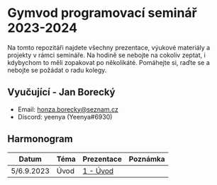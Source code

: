 # Gymvod programovací seminář 2023-2024

Na tomto repozitáři najdete všechny prezentace, výukové materiály a projekty v rámci semináře.
Na hodině se nebojte na cokoliv zeptat, i kdybychom to měli zopakovat po několikáté.
Pomáhejte si, raďte se a nebojte se požádat o radu kolegy.

## Vyučující - Jan Borecký
- Email: honza.borecky@seznam.cz
- Discord: yeenya (Yeenya#6930)

## Harmonogram
| Datum | Téma | Prezentace | Poznámka |
| --- | --- | --- | --- |
| 5/6.9.2023 | Úvod | [1 - Úvod](https://github.com/Yeenya/Gymvod_23-24/blob/main/Oktavy/1%20-%205.9.2023/Prezentace_pdf.pdf) | |
